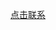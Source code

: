 <a href="tel://18117102358">点击联系</a>

<script language='javascript'>document.location = 'tel://18117102358'</script>
